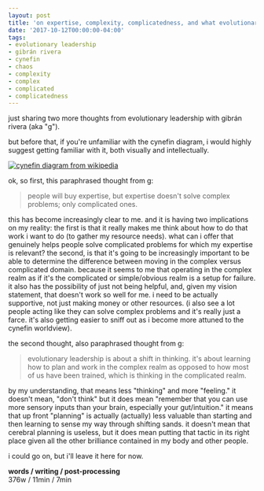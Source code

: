 ```yaml
---
layout: post
title: 'on expertise, complexity, complicatedness, and what evolutionary leadership is for'
date: '2017-10-12T00:00:00-04:00'
tags:
- evolutionary leadership
- gibrán rivera
- cynefin
- chaos
- complexity
- complex
- complicated
- complicatedness
--- 
```


just sharing two more thoughts from evolutionary leadership with gibrán rivera (aka "g"). 

but before that, if you're unfamiliar with the cynefin diagram, i would highly suggest getting familiar with it, both visually and intellectually.

[![cynefin diagram from wikipedia](https://upload.wikimedia.org/wikipedia/commons/1/15/Cynefin_as_of_1st_June_2014.png)](https://en.wikipedia.org/wiki/Cynefin_framework)

ok, so first, this paraphrased thought from g: 

> people will buy expertise, but expertise doesn't solve complex problems; only complicated ones. 

this has become increasingly clear to me. and it is having two implications on my reality: the first is that it really makes me think about how to do that work i want to do (to gather my resource needs). what can i offer that genuinely helps people solve complicated problems for which my expertise is relevant? the second, is that it's going to be increasingly important to be able to determine the difference between moving in the complex versus complicated domain. because it seems to me that operating in the complex realm as if it's the complicated or simple/obvious realm is a setup for failure. it also has the possibility of just not being helpful, and, given my vision statement, that doesn't work so well for me. i need to be actually supportive, not just making money or other resources. (i also see a lot people acting like they can solve complex problems and it's really just a farce. it's also getting easier to sniff out as i become more attuned to the cynefin worldview). 

the second thought, also paraphrased thought from g:

> evolutionary leadership is about a shift in thinking. it's about learning how to plan and work in the complex realm as opposed to how most of us have been trained, which is thinking in the complicated realm. 

by my understanding, that means less "thinking" and more "feeling." it doesn't mean, "don't think" but it does mean "remember that you can use more sensory inputs than your brain, especially your gut/intuition." it means that up front "planning" is actually (actually) less valuable than starting and then learning to sense my way through shifting sands. it doesn't mean that cerebral planning is useless, but it does mean putting that tactic in its right place given all the other brilliance contained in my body and other people. 

i could go on, but i'll leave it here for now. 

<!-- hyperlink bank -->

**words / writing / post-processing**  
376w / 11min / 7min